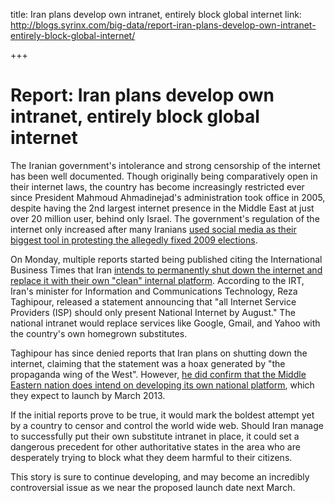 title: Iran plans develop own intranet, entirely block global internet
link: http://blogs.syrinx.com/big-data/report-iran-plans-develop-own-intranet-entirely-block-global-internet/

+++


# Report: Iran plans develop own intranet, entirely block global internet

The Iranian government's intolerance and strong censorship of the internet has been well documented. Though originally being comparatively open in their internet laws, the country has become increasingly restricted ever since President Mahmoud Ahmadinejad's administration took office in 2005, despite having the 2nd largest internet presence in the Middle East at just over 20 million user, behind only Israel. The government's regulation of the internet only increased after many Iranians [used social media as their biggest tool in protesting the allegedly fixed 2009 elections](http://www.cbsnews.com/2100-205_162-5090788.html).

On Monday, multiple reports started being published citing the International Business Times that Iran [intends to permanently shut down the internet and replace it with their own "clean" internal platform](http://www.ibtimes.com/articles/325415/20120409/iran-internet-intranet-censorhip-freedom-tehran-google.htm). According to the IRT, Iran's minister for Information and Communications Technology, Reza Taghipour, released a statement announcing that "all Internet Service Providers (ISP) should only present National Internet by August." The national intranet would replace services like Google, Gmail, and Yahoo with the country's own homegrown substitutes.

Taghipour has since denied reports that Iran plans on shutting down the internet, claiming that the statement was a hoax generated by "the propaganda wing of the West". However, [he did confirm that the Middle Eastern nation does intend on developing its own national platform](http://mashable.com/2012/04/10/iran-internet-access/), which they expect to launch by March 2013.

If the initial reports prove to be true, it would mark the boldest attempt yet by a country to censor and control the world wide web. Should Iran manage to successfully put their own substitute intranet in place, it could set a dangerous precedent for other authoritative states in the area who are desperately trying to block what they deem harmful to their citizens.

This story is sure to continue developing, and may become an incredibly controversial issue as we near the proposed launch date next March.
